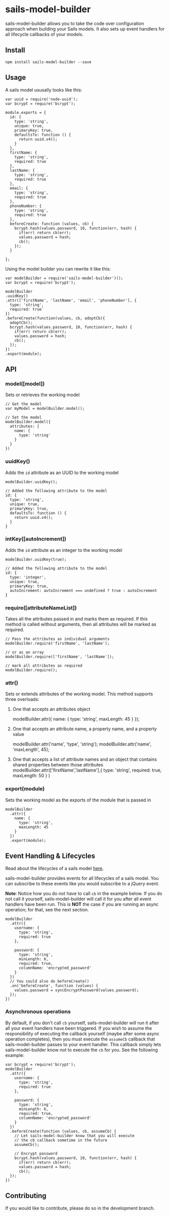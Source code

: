 # sails-model-builder

sails-model-builder allows you to take the code over configuration approach when building your Sails models. It also sets up event handlers for all lifecycle callbacks of your models.

## Install

`npm install sails-model-builder --save`

## Usage

A sails model ususally looks like this:

    var uuid = require('node-uuid');
    var bcrypt = require('bcrypt');

    module.exports = {
      id: {
        type: 'string',
        unique: true,
        primaryKey: true,
        defaultsTo: function () {
          return uuid.v4();
        }
      },
      firstName: {
        type: 'string',
        required: true
      },
      lastName: {
        type: 'string',
        required: true
      },
      email: {
        type: 'string',
        required: true
      },
      phoneNumber: {
        type: 'string',
        required: true
      },
      beforeCreate: function (values, cb) {
        bcrypt.hash(values.password, 10, function(err, hash) {
          if(err) return cb(err);
          values.password = hash;
          cb();
        });
      }

    };

Using the model builder you can rewrite it like this:

    var modelBuilder = require('sails-model-builder')();
    var bcrypt = require('bcrypt');

    modelBuilder
    .uuidKey()
    .attr(['firstName', 'lastName', 'email', 'phoneNumber'], {
      type: 'string',
      required: true`
    })
    .beforeCreate(function(values, cb, adoptCb){
      adoptCb();
      bcrypt.hash(values.password, 10, function(err, hash) {
        if(err) return cb(err);
        values.password = hash;
        cb();
      });
    })
    .export(module);

## API

### model([model])

Sets or retrieves the working model

    // Get the model
    var myModel = modelBuilder.model();

    // Set the model
    modelBuilder.model({
      attributes: {
        name: {
          type: 'string'
        }
      }
    })

### uuidKey()

Adds the `id` attribute as an UUID to the working model

    modelBuilder.uuidKey();

    // Added the following attribute to the model
    id: {
      type: 'string',
      unique: true,
      primaryKey: true,
      defaultsTo: function () {
        return uuid.v4();
      }
    }

### intKey([autoIncrement])

Adds the `id` attribute as an integer to the working model

    modelBuilder.uuidKey(true);

    // Added the following attribute to the model
    id: {
      type: 'integer',
      unique: true,
      primaryKey: true,
      autoIncrement: autoIncrement === undefined ? true : autoIncrement
    }

### require([attributeNameList])

Takes all the attributes passed in and marks them as required. If this method is called without arguments, then all attributes will be marked as required.

    // Pass the attributes as individual arguments
    modelBuilder.require('firstName', 'lastName');

    // or as an array
    modelBuilder.require(['firstName', 'lastName']);

    // mark all attributes as required
    modelBuilder.require();

### attr()

Sets or extends attributes of the working model. This method supports three overloads:

1) One that accepts an attributes object

    modelBuilder.attr({
      name: {
        type: 'string',
        maxLength: 45
      }
    });

2) One that accepts an attribute name, a property name, and a property value

    modelBuilder.attr('name', 'type', 'string');
    modelBuilder.attr('name', 'maxLength', 45);

3) One that accepts a list of attribute names and an object that contains shared properties between those attributes
    modelBuilder.attr(['firstName','lastName'],{
        type: 'string',
        required: true,
        maxLength: 50
      }
    )

### export(module)

Sets the working model as the exports of the module that is passed in

    modelBuilder
      .attr({
        name: {
          type: 'string',
          maxLength: 45
        }
      })
      .export(module);

## Event Handling & Lifecycles

Read about the lifecycles of a sails model [here](http://sailsjs.org/documentation/concepts/models-and-orm/lifecycle-callbacks).

sails-model-builder provides events for all lifecycles of a sails model. You can subscribe to these events like you would subscribe to a jQuery event.

**Note**: Notice how you do not have to call `cb` in the example below. If you do not call it yourself, sails-model-builder will call it for you after all event handlers have been run. This is **NOT** the case if you are running an async operation; for that, see the next section.

    modelBuilder
      .attr({
        username: {
          type: 'string',
          required: true
        },

        password: {
          type: 'string',
          minLength: 6,
          required: true,
          columnName: 'encrypted_password'
        }
      })
      // You could also do beforeCreate()
      .on('beforeCreate', function (values) {
        values.password = syncEncryptPassword(values.password);
      });
    })


### Asynchronous operations

By default, if you don't call `cb` yourself, sails-model-builder will run it after all your event handlers have been triggered. If you wish to assume the responsibility of executing the callback yourself (maybe after some async operation completes), then you must execute the `assumeCb` callback that sails-model-builder passes to your event handler. This callback simply lets sails-model-builder know not to execute the `cb` for you. See the following example:

    var bcrypt = require('bcrypt');
    modelBuilder
      .attr({
        username: {
          type: 'string',
          required: true
        },

        password: {
          type: 'string',
          minLength: 6,
          required: true,
          columnName: 'encrypted_password'
        }
      })
      .beforeCreate(function (values, cb, assumeCb) {
        // Let sails-model-builder know that you will execute
        // the cb callback sometime in the future
        assumeCb();

        // Encrypt password
        bcrypt.hash(values.password, 10, function(err, hash) {
          if(err) return cb(err);
          values.password = hash;
          cb();
      });
    })

## Contributing

If you would like to contribute, please do so in the development branch.
